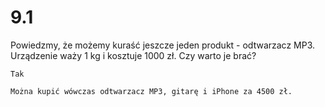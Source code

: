 # 9.1

Powiedzmy, że możemy kuraść jeszcze jeden produkt - odtwarzacz
MP3. Urządzenie waży 1 kg i kosztuje 1000 zł. Czy warto je brać?

```text
Tak

Można kupić wówczas odtwarzacz MP3, gitarę i iPhone za 4500 zł.
```
